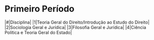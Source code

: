 # Primeiro Período

|#|Disciplina|
|1|Teoria Geral do Direito/Introdução ao Estudo do Direito|
|2|Sociologia Geral e Jurídica|
|3|Filosofia Geral e Jurídica|
|4|Ciência Política e Teoria Geral do Estado|